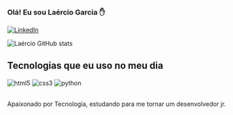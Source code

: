### Olá! Eu sou Laércio Garcia ✋

[![LinkedIn](https://img.shields.io/badge/linkedin-%230077B5.svg?style=for-the-badge&logo=linkedin&logoColor=white)](http://https://www.linkedin.com/in/laérciogarcia/)

![Laércio GitHub stats](https://github-readme-stats.vercel.app/api?username=leeocami&show_icons=true&theme=dracula)


## Tecnologias que eu uso no meu dia 

<div style="display: inline_block">
    <img align="center" alt="html5" src="https://img.shields.io/badge/html5-%23E34F26.svg?style=for-the-badge&logo=html5&logoColor=white"/>
    <img align="center" alt="css3" src="https://img.shields.io/badge/css3-%231572B6.svg?style=for-the-badge&logo=css3&logoColor=white"/>
    <img align="center" alt="python" src="https://img.shields.io/badge/python-3670A0?style=for-the-badge&logo=python&logoColor=ffdd54"/> 
</div><br/>

Apaixonado por Tecnologia, estudando para me tornar um desenvolvedor jr.


